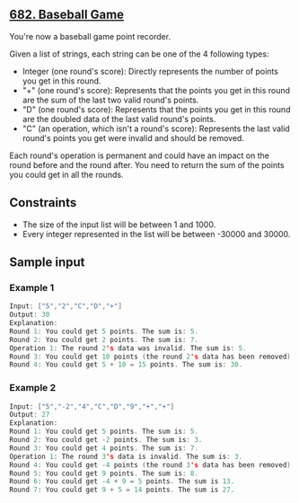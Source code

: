 ## [682. Baseball Game](https://leetcode.com/problems/baseball-game/)
 You're now a baseball game point recorder.

 Given a list of strings, each string can be one of the 4 following types:

 - Integer (one round's score): Directly represents the number of points you get in this round.
 - "+" (one round's score): Represents that the points you get in this round are the sum of the last two valid round's points.
 - "D" (one round's score): Represents that the points you get in this round are the doubled data of the last valid round's points.
 - "C" (an operation, which isn't a round's score): Represents the last valid round's points you get were invalid and should be removed.
 
 Each round's operation is permanent and could have an impact on the round before and the round after. You need to return the sum of the points you could get in all the rounds.

## Constraints
 - The size of the input list will be between 1 and 1000.
 - Every integer represented in the list will be between -30000 and 30000.

 ## Sample input
 ### Example 1
 ```c
 Input: ["5","2","C","D","+"]
 Output: 30
 Explanation: 
 Round 1: You could get 5 points. The sum is: 5.
 Round 2: You could get 2 points. The sum is: 7.
 Operation 1: The round 2's data was invalid. The sum is: 5.  
 Round 3: You could get 10 points (the round 2's data has been removed). The sum is: 15.
 Round 4: You could get 5 + 10 = 15 points. The sum is: 30.
 ```
 ### Example 2
 ```c
 Input: ["5","-2","4","C","D","9","+","+"]
 Output: 27
 Explanation: 
 Round 1: You could get 5 points. The sum is: 5.
 Round 2: You could get -2 points. The sum is: 3.
 Round 3: You could get 4 points. The sum is: 7.
 Operation 1: The round 3's data is invalid. The sum is: 3.  
 Round 4: You could get -4 points (the round 3's data has been removed). The sum is: -1.
 Round 5: You could get 9 points. The sum is: 8.
 Round 6: You could get -4 + 9 = 5 points. The sum is 13.
 Round 7: You could get 9 + 5 = 14 points. The sum is 27.
 ```